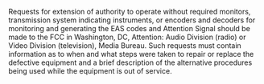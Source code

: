 Requests for extension of authority to operate without required monitors, transmission system indicating instruments, or encoders and decoders for monitoring and generating the EAS codes and Attention Signal should be made to the FCC in Washington, DC, Attention: Audio Division (radio) or Video Division (television), Media Bureau. Such requests must contain information as to when and what steps were taken to repair or replace the defective equipment and a brief description of the alternative procedures being used while the equipment is out of service.

